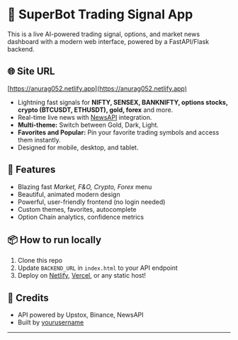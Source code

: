 # 🚀 SuperBot Trading Signal App

This is a live AI-powered trading signal, options, and market news dashboard with a modern web interface, powered by a FastAPI/Flask backend.

## 🌐 Site URL
[https://anurag052.netlify.app](https://anurag052.netlify.app)

- Lightning fast signals for **NIFTY, SENSEX, BANKNIFTY, options stocks, crypto (BTCUSDT, ETHUSDT), gold, forex** and more.
- Real-time live news with [NewsAPI](https://newsapi.org) integration.
- **Multi-theme:** Switch between Gold, Dark, Light.
- **Favorites and Popular:** Pin your favorite trading symbols and access them instantly.
- Designed for mobile, desktop, and tablet.

## 🚀 Features
- Blazing fast *Market, F&O, Crypto, Forex* menu
- Beautiful, animated modern design
- Powerful, user-friendly frontend (no login needed)
- Custom themes, favorites, autocomplete
- Option Chain analytics, confidence metrics

## 📦 How to run locally

1. Clone this repo
2. Update `BACKEND_URL` in `index.html` to your API endpoint
3. Deploy on [Netlify](https://netlify.com/), [Vercel](https://vercel.com/), or any static host!

## 🤝 Credits

- API powered by Upstox, Binance, NewsAPI
- Built by [yourusername](https://github.com/yourusername)

---
